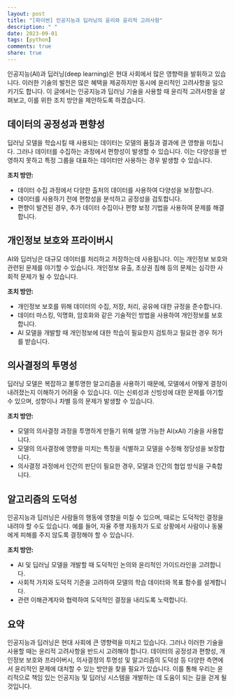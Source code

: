 ```yaml
---
layout: post
title: "[파이썬] 인공지능과 딥러닝의 윤리와 윤리적 고려사항"
description: " "
date: 2023-09-01
tags: [python]
comments: true
share: true
---
```


인공지능(AI)과 딥러닝(deep learning)은 현대 사회에서 많은 영향력을 발휘하고 있습니다. 이러한 기술의 발전은 많은 혜택을 제공하지만 동시에 윤리적인 고려사항을 일으키기도 합니다. 이 글에서는 인공지능과 딥러닝 기술을 사용할 때 윤리적 고려사항을 살펴보고, 이를 위한 조치 방안을 제안하도록 하겠습니다.

## 데이터의 공정성과 편향성

딥러닝 모델을 학습시킬 때 사용되는 데이터는 모델의 품질과 결과에 큰 영향을 미칩니다. 그러나 데이터를 수집하는 과정에서 편향성이 발생할 수 있습니다. 이는 다양성을 반영하지 못하고 특정 그룹을 대표하는 데이터만 사용하는 경우 발생할 수 있습니다.

**조치 방안:**

- 데이터 수집 과정에서 다양한 출처의 데이터를 사용하여 다양성을 보장합니다.
- 데이터를 사용하기 전에 편향성을 분석하고 공정성을 검토합니다.
- 편향이 발견된 경우, 추가 데이터 수집이나 편향 보정 기법을 사용하여 문제를 해결합니다.

## 개인정보 보호와 프라이버시

AI와 딥러닝은 대규모 데이터를 처리하고 저장하는데 사용됩니다. 이는 개인정보 보호와 관련된 문제를 야기할 수 있습니다. 개인정보 유출, 초상권 침해 등의 문제는 심각한 사회적 문제가 될 수 있습니다.

**조치 방안:**

- 개인정보 보호를 위해 데이터의 수집, 저장, 처리, 공유에 대한 규정을 준수합니다.
- 데이터 마스킹, 익명화, 암호화와 같은 기술적인 방법을 사용하여 개인정보를 보호합니다.
- AI 모델을 개발할 때 개인정보에 대한 학습이 필요한지 검토하고 필요한 경우 허가를 받습니다.

## 의사결정의 투명성

딥러닝 모델은 복잡하고 불투명한 알고리즘을 사용하기 때문에, 모델에서 어떻게 결정이 내려졌는지 이해하기 어려울 수 있습니다. 이는 신뢰성과 신빙성에 대한 문제를 야기할 수 있으며, 성향이나 차별 등의 문제가 발생할 수 있습니다.

**조치 방안:**

- 모델의 의사결정 과정을 투명하게 만들기 위해 설명 가능한 AI(xAI) 기술을 사용합니다.
- 모델의 의사결정에 영향을 미치는 특징을 식별하고 모델을 수정해 정당성을 보장합니다.
- 의사결정 과정에서 인간의 판단이 필요한 경우, 모델과 인간의 협업 방식을 구축합니다.

## 알고리즘의 도덕성

인공지능과 딥러닝은 사람들의 행동에 영향을 미칠 수 있으며, 때로는 도덕적인 결정을 내려야 할 수도 있습니다. 예를 들어, 자율 주행 자동차가 도로 상황에서 사람이나 동물에게 피해를 주지 않도록 결정해야 할 수 있습니다.

**조치 방안:**

- AI 및 딥러닝 모델을 개발할 때 도덕적인 논의와 윤리적인 가이드라인을 고려합니다.
- 사회적 가치와 도덕적 기준을 고려하여 모델의 학습 데이터와 목표 함수를 설계합니다.
- 관련 이해관계자와 협력하여 도덕적인 결정을 내리도록 노력합니다.

## 요약

인공지능과 딥러닝은 현대 사회에 큰 영향력을 미치고 있습니다. 그러나 이러한 기술을 사용할 때는 윤리적 고려사항을 반드시 고려해야 합니다. 데이터의 공정성과 편향성, 개인정보 보호와 프라이버시, 의사결정의 투명성 및 알고리즘의 도덕성 등 다양한 측면에서 윤리적인 문제에 대처할 수 있는 방안을 찾을 필요가 있습니다. 이를 통해 우리는 윤리적으로 책임 있는 인공지능 및 딥러닝 시스템을 개발하는 데 도움이 되는 길을 걷게 될 것입니다.